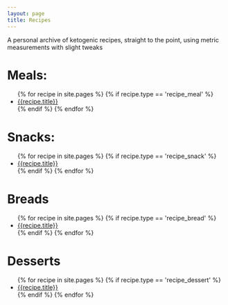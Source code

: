 ```yaml
---
layout: page
title: Recipes
---
```


A personal archive of ketogenic recipes, straight to the point, using metric measurements with slight tweaks

# Meals:
<ul>
	{% for recipe in site.pages %}
	{% if recipe.type == 'recipe_meal' %}
	<li>
		<a href="{{ recipe.url }}">{{recipe.title}}</a>
	</li>
	{% endif %}
	{% endfor %}
</ul>

# Snacks:
<ul>
	{% for recipe in site.pages %}
	{% if recipe.type == 'recipe_snack' %}
	<li>
		<a href="{{ recipe.url }}">{{recipe.title}}</a>
	</li>
	{% endif %}
	{% endfor %}
</ul>

# Breads
<ul>
	{% for recipe in site.pages %}
	{% if recipe.type == 'recipe_bread' %}
	<li>
		<a href="{{ recipe.url }}">{{recipe.title}}</a>
	</li>
	{% endif %}
	{% endfor %}
</ul>

# Desserts
<ul>
	{% for recipe in site.pages %}
	{% if recipe.type == 'recipe_dessert' %}
	<li>
		<a href="{{ recipe.url }}">{{recipe.title}}</a>
	</li>
	{% endif %}
	{% endfor %}
</ul>